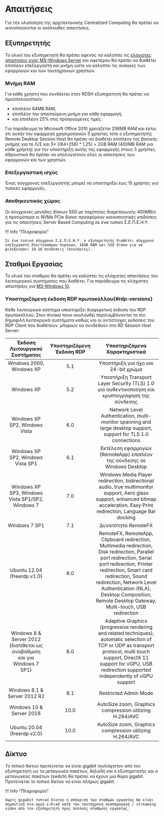 # Απαιτήσεις

Για την υλοποίηση της αρχιτεκτονικής Centralized Computing θα πρέπει να ικανοποιούνται οι ακόλουθες απαιτήσεις.

## Εξυπηρετητής

Το υλικό του εξυπηρετητή θα πρέπει αφενός να καλύπτει τις [ελάχιστες απαιτήσεις ενός MS-Windows Server](../server/requirements.md) και αφετέρου θα πρέπει να διαθέτει επιπλέον επεξεργαστή και μνήμη ώστε να καλύπτει τις ανάγκες των εφαρμογών και των ταυτόχρονων χρηστών.

### Μνήμη RAM

Για κάθε χρήστη που συνδέεται στον RDSH εξυπηρετητή θα πρέπει να προϋπολογιστούν:

- επιπλέον 64MB RAM,
- επιπλέον την απαιτούμενη μνήμη για κάθε εφαρμογή,
- και επιπλέον 25% στις προηγούμενες τιμές.

Για παράδειγμα το Microsoft Office 2010 χρειάζεται 256MB RAM και έστω ότι αυτήν την εφαρμογή χρησιμοποιούν 5 χρήστες τότε ο εξυπηρετητής Remote Desktop Session Host θα πρέπει να διαθέτει επιπλέον της βασικής μνήμης για το Λ/Σ και 5* {(64+256) * 1,25} = 2GΒ RAM (400MB RAM για κάθε χρήστη) για την υποστήριξη αυτής της εφαρμογής στους 5 χρήστες. Αθροιστικά θα πρέπει να υπολογιστούν όλες οι απαιτήσεις των εφαρμογών και των χρηστών.

### Επεξεργαστική ισχύς

Ένας σύγχρονος επεξεργαστής μπορεί να υποστηρίξει έως 15 χρήστες για τυπικές εφαρμογές.

### Αποθηκευτικός χώρος

Οι σύγχρονες μονάδες δίσκων SSD με ταχύτητες διαμεταγωγής 400MB/s ή προτιμότερα οι NVMe PCIe δίσκοι προσφέρουν ικανοποιητικές επιδόσεις για τις απαιτήσεις Server Based Computing σε ένα τυπικό Σ.Ε.Π.Ε.Η.Υ.

!!! Info "Πληροφορία"

    Σε ένα τυπικό σύγχρονο Σ.Ε.Π.Ε.Η.Υ. ο εξυπηρετητής διαθέτει σύγχρονο επεξεργαστή δύο/τεσσάρων πυρήνων, 16GB RAM και SSD δίσκο για να φιλοξενήσει 10-16 συνδέσεις (συνεδρίες).

## Σταθμοί Εργασίας

Το υλικό του σταθμού θα πρέπει να καλύπτει τις ελάχιστες απαιτήσεις του λειτουργικού συστήματος που διαθέτει. Για παράδειγμα τις ελάχιστες απαιτήσεις για [MS-Windows 10](../10/requirements.md).

### Υποστηριζόμενη έκδοση RDP πρωτοκόλλου{#rdp-versions}

Κάθε λειτουργικό σύστημα υποστηρίζει διαφορετική έκδοση του RDP πρωτοκόλλου. Στον πίνακα πουο ακολουθεί περιλαμβάνονται τα πιο δημοφιλή λειτουργικά συστήματα καθώς και οι αντίστοιχες εκδόσεις του RDP Client που διαθέτουν. μπορούν να συνδεθούν στο RD Session Host Server:

| Έκδοση Λειτουργικού Συστήματος | Υποστηριζόμενη Έκδοση RDP | Υποστηριζόμενα Χαρακτηριστικά |
|:------------:|:------------:|:------------:|
|   Windows 2000, Windows XP   |   5.1   |   Υποστήριξη για ήχο και 24-bit χρώμα|
|      Windows XP      |   5.2   |   Υποστήριξη Transport Layer Security (TLS) 1.0 για αυθεντικοποίηση και κρυπτογράφηση της σύνδεσης|
|      Windows XP SP2, Windows Vista      |      6.0      |   Network Level Authentication, multi-monitor spanning and large desktop support, support for TLS 1.0 connections|
|   Windows XP SP2, Windows Vista SP1   |   6.1   |   Εκτέλεση εφαρμογών (RemoteApp) επιπλέον της σύνδεσης σε Windows Desktop|
|   Windows XP SP3, Windows Vista SP1/SP2, Windows 7   |   7.0   |   Windows Media Player redirection, bidirectional audio, true multimonitor support, Aero glass support, enhanced bitmap acceleration, Easy Print redirection, Language Bar docking   |
|   Windows 7 SP1   |   7.1   |   Δυνατότητα RemoteFX   |
|   Ubuntu 12.04 (freerdp v1.0)	   |   8.0   |   RemoteFX, RemoteApp, Clipboard redirection, Multimedia redirection, Disk redirection, Parallel port redirection, Serial port redirection, Printer redirection, Smart card redirection, Sound redirection, Network Level Authentication (NLA), Desktop Composition, Remote Desktop Gateway, Multi-touch, USB redirection   |
|   Windows 8 & Server 2012 (διατίθεται ως αναβάθμιση και για Windows 7 SP1)   |   8.0   |   Adaptive Graphics (progressive rendering and related techniques), automatic selection of TCP or UDP as transport protocol, multi touch support, DirectX 11 support for vGPU, USB redirection supported independently of vGPU support   |
|   Windows 8.1 & Server 2012 R2   |   8.1   |   Restricted Admin Mode   |
|   Windows 10 & Server 2016   |   10.0   |   AutoSize zoom, Graphics compression utilizing H.264/AVC   |
|   Ubuntu 20.04 (freerdp v2.0)   |   10.0   |   AutoSize zoom, Graphics compression utilizing H.264/AVC   |

## Δίκτυο

Το τοπικό δίκτυο προτείνεται να είναι gigabit τουλάχιστον από τον εξυπηρετητή ως το μεταγωγέα πακέτων, δηλαδή και ο εξυπηρετητής και ο μεταγωγέας πακέτων (switch) θα πρέπει να έχουν μια θύρα gigabit. Προτείνεται το τοπικό δίκτυο να είναι πλήρως gigabit. 

!!! Info "Πληροφορία"

    Χωρίς gigabit τοπικό δίκτυο η απόκριση των σταθμών εργασίας θα είναι σημαντικά πιο αργή ειδικά κατά την ταυτόχρονη αναπαραγωγή / streaming video από τον εξυπηρετητή προς πολλούς σταθμούς εργασίας.

